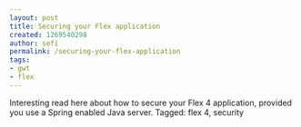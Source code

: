 ```yaml
---
layout: post
title: Securing your Flex application
created: 1269540298
author: sefi
permalink: /securing-your-flex-application
tags:
- gwt
- flex
---
```

Interesting read here about how to secure your Flex 4 application, provided you use a Spring enabled Java server. Tagged: flex 4, security<img alt="" border="0" src="http://stats.wordpress.com/b.gif?host=flexblackbelt.wordpress.com&blog=5633522&post=267&subd=flexblackbelt&ref=&feed=1" width="1" height="1" />
